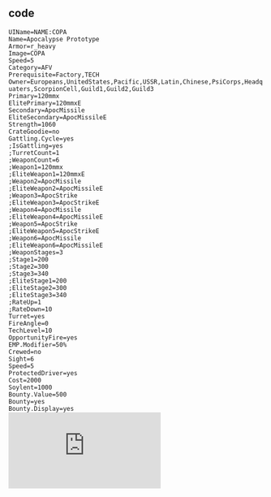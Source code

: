 ## code
```UIName=NAME:COPA```   
```Name=Apocalypse Prototype```    
```Armor=r_heavy```  
```Image=COPA```  
```Speed=5```  
```Category=AFV```  
```Prerequisite=Factory,TECH```  
```Owner=Europeans,UnitedStates,Pacific,USSR,Latin,Chinese,PsiCorps,Headquaters,ScorpionCell,Guild1,Guild2,Guild3```  
```Primary=120mmx```  
```ElitePrimary=120mmxE```  
```Secondary=ApocMissile```  
```EliteSecondary=ApocMissileE```  
```Strength=1060```  
```CrateGoodie=no```  
```Gattling.Cycle=yes```  
```;IsGattling=yes```  
```;TurretCount=1```  
```;WeaponCount=6```  
```;Weapon1=120mmx```  
```;EliteWeapon1=120mmxE```  
```;Weapon2=ApocMissile```  
```;EliteWeapon2=ApocMissileE```  
```;Weapon3=ApocStrike```  
```;EliteWeapon3=ApocStrikeE```  
```;Weapon4=ApocMissile```  
```;EliteWeapon4=ApocMissileE```  
```;Weapon5=ApocStrike```  
```;EliteWeapon5=ApocStrikeE```  
```;Weapon6=ApocMissile```  
```;EliteWeapon6=ApocMissileE```  
```;WeaponStages=3```  
```;Stage1=200```  
```;Stage2=300```  
```;Stage3=340```  
```;EliteStage1=200```  
```;EliteStage2=300```  
```;EliteStage3=340```  
```;RateUp=1```  
```;RateDown=10```  
```Turret=yes```  
```FireAngle=0```  
```TechLevel=10```  
```OpportunityFire=yes```  
```EMP.Modifier=50%```  
```Crewed=no```  
```Sight=6```  
```Speed=5```  
```ProtectedDriver=yes```  
```Cost=2000```  
```Soylent=1000```  
```Bounty.Value=500```  
```Bounty=yes```  
```Bounty.Display=yes```  
![Back to main page](https://github.com/IEwonder/CPE-test1/blob/main/README.md)
